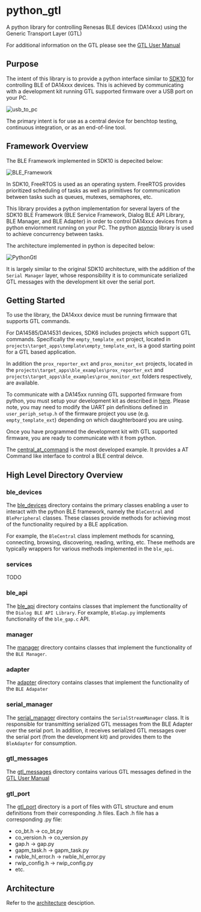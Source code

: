 # python_gtl

A python library for controlling Renesas BLE devices (DA14xxx) using the Generic Transport Layer (GTL)

For additional information on the GTL please see the [GTL User Manual](https://www.renesas.com/us/en/document/mat/um-b-143-renesas-external-processor-interface-gtl-interface?language=en&r=1564826)

## Purpose

The intent of this library is to provide a python interface similar to [SDK10](http://lpccs-docs.renesas.com/um-b-092-da1469x_software_platform_reference/User_guides/User_guides.html#the-ble-framework) for controlling BLE of DA14xxx devices. This is achieved by communicating with a development kit running GTL supported firmware over a USB port on your PC.

![usb_to_pc](assets/usb_to_pc.png)

The primary intent is for use as a central device for benchtop testing, continuous integration, or as an end-of-line tool.

## Framework Overview

The BLE Framework implemented in SDK10 is depecited below:

![BLE_Framework](assets/BLE_Framework.png)

In SDK10, FreeRTOS is used as an operating system. FreeRTOS provides prioritized scheduling of tasks as well as primitives for communication between tasks such as queues, mutexes, semaphores, etc.

This library provides a python implementation for several layers of the SDK10 BLE Framework (BLE Service Framework, Dialog BLE API Library, BLE Manager, and BLE Adapter) in order to control DA14xxx devices from a python enviornment running on your PC. The python [asyncio](https://docs.python.org/3/library/asyncio.html) library is used to achieve concurrency between tasks.

The architecture implemented in python is depecited below:

![PythonGtl](assets/PythonGtl.png)

It is largely similar to the original SDK10 architecture, with the addition of the `Serial Manager` layer, whose responsibility it is to communicate serialized GTL messages with the development kit over the serial port.

## Getting Started

To use the library, the DA14xxx device must be running firmware that supports GTL commands. 

For DA14585/DA14531 devices, SDK6 includes projects which support GTL commands. Specifically the  `empty_template_ext` project, located in `projects\target_apps\template\empty_template_ext`, is a good starting point for a GTL based application.

In addition the `prox_reporter_ext` and `prox_monitor_ext` projects, located in the `projects\target_apps\ble_examples\prox_reporter_ext` and
`projects\target_apps\ble_examples\prox_monitor_ext` folders respectively, are available.

To communicate with a DA145xx running GTL supported firmware from python, you must setup your development kit as described in [here](http://lpccs-docs.renesas.com/UM-140-DA145x-CodeLess/howToUse.html#hardware-setup). Please note, you may need to modify the UART pin definitions defined in `user_periph_setup.h` of the firmware project you use (e.g. `empty_template_ext`) depending on which daughterboard you are using.

Once you have programmed the development kit with GTL supported firmware, you are ready to communicate with it from python.

The [central_at_command](example/central_at_command/central_at_command_cli.py) is the most developed example. It provides a AT Command like interface to control a BLE central deivce. 

## High Level Directory Overview

### ble_devices

The [ble_devices](ble_devices) directory contains the primary classes enabling a user to interact with the python BLE framework, namely the `BleCentral` and `BlePeripheral` classes. These classes provide methods for achieving most of the functionality required by a BLE application.

For example, the `BleCentral` class implement methods for scanning, connecting, browsing, discovering, reading, writing, etc. These methods are typically wrappers for various methods implemented in the `ble_api`.

### services

TODO

### ble_api

The [ble_api](ble_api) directory contains classes that implement the functionality of the `Dialog BLE API Library`. For example, `BleGap.py` implements functionality of the `ble_gap.c` API.

### manager

The [manager](manager) directory contains classes that implement the functionality of the `BLE Manager`.

### adapter
The [adapter](adapter) directory contains classes that implement the functionality of the `BLE Adapater`

### serial_manager

The [serial_manager](serial_manager) directory contains the `SerialStreamManager` class. It is responsible for transmitting serialized GTL messages from the BLE Adapter over the serial port. In addition, it receives serialized GTL messages over the serial port (from the development kit) and provides them to the `BleAdapter` for consumption.

### gtl_messages

The [gtl_messages](gtl_messages) directory contains various GTL messages defined in the [GTL User Manual](https://www.renesas.com/us/en/document/mat/um-b-143-renesas-external-processor-interface-gtl-interface?language=en&r=1564826)  

### gtl_port

The [gtl_port](gtl_port) directory is a port of files with GTL structure and enum definitions from their corresponding .h files. Each .h file has a corresponding .py file:

* co_bt.h -> co_bt.py
* co_version.h -> co_version.py
* gap.h -> gap.py
* gapm_task.h -> gapm_task.py
* rwble_hl_error.h -> rwble_hl_error.py
* rwip_config.h -> rwip_config.py
* etc.

## Architecture

Refer to the [architecture](docs/architecture.md) desciption.